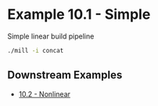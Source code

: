 # Example 10.1 - Simple
Simple linear build pipeline

```bash
./mill -i concat
```
## Downstream Examples

- [10.2 - Nonlinear](https://github.com/handsonscala/handsonscala/tree/v1/examples/10.2%20-%20Nonlinear)